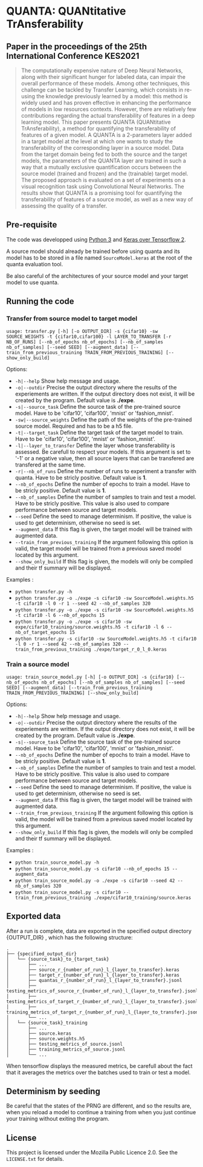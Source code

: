 # QUANTA: QUANtitative TrAnsferability

## Paper in the proceedings of the 25th International Conference KES2021

> The computationally expensive nature of Deep Neural Networks, along with their significant hunger for labeled data, can impair the overall performance of these models. Among other techniques, this challenge can be tackled by Transfer Learning, which consists in re-using the knowledge previously learned by a model: this method is widely used and has proven effective in enhancing the performance of models in low resources contexts. However, there are relatively few contributions regarding the actual transferability of features in a deep learning model. This paper presents QUANTA (QUANtitative TrAnsferability), a method for quantifying the transferability of features of a given model. A QUANTA is a 2-parameters layer added in a target model at the level at which one wants to study the transferability of the corresponding layer in a source model. Data from the target domain being fed to both the source and the target models, the parameters of the QUANTA layer are trained in such a way that a mutually exclusive quantification occurs between the source model (trained and frozen) and the (trainable) target model. The proposed approach is evaluated on a set of experiments on a visual recognition task using Convolutional Neural Networks. The results show that QUANTA is a promising tool for quantifying the transferability of features of a source model, as well as a new way of assessing the quality of a transfer.

## Pre-requisite

The code was developped using [Python 3](https://www.python.org/downloads/) and [Keras over Tensorflow 2](https://www.tensorflow.org/install).

A source model should already be trained before using quanta and its model has to be stored in a file named ``SourceModel.keras`` at the root of the quanta evaluation tool.

Be also careful of the architectures of your source model and your target model to use quanta.

## Running the code

### Transfer from source model to target model

``usage: transfer.py [-h] [-o OUTPUT_DIR] -s {cifar10} -sw SOURCE_WEIGHTS -t {cifar10,cifar100} -l LAYER_TO_TRANSFER [-r NB_OF_RUNS] [--nb_of_epochs nb_of_epochs] [--nb_of_samples nb_of_samples] [--seed SEED] [--augment_data] [--train_from_previous_training TRAIN_FROM_PREVIOUS_TRAINING] [--show_only_build]``

Options:
* ``-h|--help`` Show help message and usage.
* ``-o|--outdir`` Precise the output directory where the results of the experiements are written. If the output directory does not exist, it will be created by the program. Default value is **./expe**.
* ``-s|--source_task`` Define the source task of the pre-trained source model. Have to be 'cifar10', 'cifar100', 'mnist' or 'fashion_mnist'.
* ``-sw|--source_weights`` Define the path of the weights of the pre-trained source model. Required and has to be a h5 file.
* ``-t|--target_task`` Define the target task of the target model to train. Have to be 'cifar10', 'cifar100', 'mnist' or 'fashion_mnist'.
* ``-l|--layer_to_transfer`` Define the layer whose transferability is assessed. Be carefull to respect your models. If this argument is set to '-1' or a negative value, then all source layers that can be transfered are transfered at the same time.
* ``-r|--nb_of_runs`` Define the number of runs to experiment a transfer with quanta. Have to be stricly positive. Default value is **1**.
* ``--nb_of_epochs`` Define the number of epochs to train a model. Have to be stricly positive. Default value is **1**.
* ``--nb_of_samples`` Define the number of samples to train and test a model. Have to be stricly positive. This value is also used to compare performance between source and target models.
* ``--seed`` Define the seed to manage determinism. If positive, the value is used to get determinism, otherwise no seed is set.
* ``--augment_data`` If this flag is given, the target model will be trained with augmented data.
* ``--train_from_previous_training`` If the argument following this option is valid, the target model will be trained from a previous saved model located by this argument.
* ``--show_only_build`` If this flag is given, the models will only be compiled and their tf summary will be displayed.

Examples :
* ``python transfer.py -h``
* ``python transfer.py -o ./expe -s cifar10 -sw SourceModel.weights.h5 -t cifar10 -l 0 -r 1 --seed 42 --nb_of_samples 320``
* ``python transfer.py -o ./expe -s cifar10 -sw SourceModel.weights.h5 -t cifar10 -l 6 --nb_of_epochs 15``
* ``python transfer.py -o ./expe -s cifar10 -sw expe/cifar10_training/source.weights.h5 -t cifar10 -l 6 --nb_of_target_epochs 15``
* ``python transfer.py -s cifar10 -sw SourceModel.weights.h5 -t cifar10 -l 0 -r 1 --seed 42 --nb_of_samples 320 --train_from_previous_training ./expe/target_r_0_l_0.keras``

### Train a source model

``usage: train_source_model.py [-h] [-o OUTPUT_DIR] -s {cifar10} [--nb_of_epochs nb_of_epochs] [--nb_of_samples nb_of_samples] [--seed SEED] [--augment_data] [--train_from_previous_training TRAIN_FROM_PREVIOUS_TRAINING] [--show_only_build]``

Options:
* ``-h|--help`` Show help message and usage.
* ``-o|--outdir`` Precise the output directory where the results of the experiements are written. If the output directory does not exist, it will be created by the program. Default value is **./expe**.
* ``-s|--source_task`` Define the source task of the pre-trained source model. Have to be 'cifar10', 'cifar100', 'mnist' or 'fashion_mnist'.
* ``--nb_of_epochs`` Define the number of epochs to train a model. Have to be stricly positive. Default value is **1**.
* ``--nb_of_samples`` Define the number of samples to train and test a model. Have to be stricly positive. This value is also used to compare performance between source and target models.
* ``--seed`` Define the seed to manage determinism. If positive, the value is used to get determinism, otherwise no seed is set.
* ``--augment_data`` If this flag is given, the target model will be trained with augmented data.
* ``--train_from_previous_training`` If the argument following this option is valid, the model will be trained from a previous saved model located by this argument.
* ``--show_only_build`` If this flag is given, the models will only be compiled and their tf summary will be displayed.

Examples :
* ``python train_source_model.py -h``
* ``python train_source_model.py -s cifar10 --nb_of_epochs 15 --augment_data``
* ``python train_source_model.py -o ./expe -s cifar10 --seed 42 --nb_of_samples 320``
* ``python train_source_model.py -s cifar10 --train_from_previous_training ./expe/cifar10_training/source.keras``

## Exported data

After a run is complete, data are exported in the specified output directory {OUTPUT_DIR} , which
has the following structure:
```
.
├── {specified_output_dir}
│   └── {source_task}_to_{target_task}
│       ├── ...
│       ├── source_r_{number_of_run}_l_{layer_to_transfer}.keras
│       ├── target_r_{number_of_run}_l_{layer_to_transfer}.keras
│       ├── quantas_r_{number_of_run}_l_{layer_to_transfer}.jsonl
│       ├── testing_metrics_of_source_r_{number_of_run}_l_{layer_to_transfer}.jsonl
│       ├── testing_metrics_of_target_r_{number_of_run}_l_{layer_to_transfer}.jsonl
│       ├── training_metrics_of_target_r_{number_of_run}_l_{layer_to_transfer}.jsonl
│       └── ...
│   └── {source_task}_training
│       ├── ...
│       ├── source.keras
│       ├── source.weights.h5
│       ├── testing_metrics_of_source.jsonl
│       ├── training_metrics_of_source.jsonl
│       └── ...
```

When tensorflow displays the measured metrics, be carefull about the fact that it averages the metrics over the batches used to train or test a model.

## Determinism by seeding

Be careful that the states of the PRNG are different, and so the results are, when you reload a model to continue a training from when you just continue your training without exiting the program.

## License
This project is licensed under the Mozilla Public Licence 2.0. See the ``LICENSE.txt`` for details.
